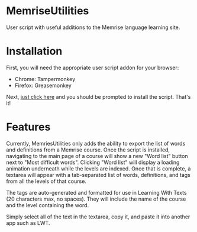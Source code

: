 # MemriseUtilities
User script with useful additions to the Memrise language learning site.

# Installation
First, you will need the appropriate user script addon for your browser:
- Chrome: Tampermonkey
- Firefox: Greasemonkey
 
Next, [just click here](https://github.com/scytalezero/MemriseUtilities/raw/master/MemriseUtilities.user.js) and you should be prompted to install the script. That's it!

# Features
Currently, MemriesUtilities only adds the ability to export the list of words and definitions from a Memrise course. Once the script is installed, navigating to the main page of a course will show a new "Word list" button next to "Most difficult words". Clicking "Word list" will display a loading animation underneath while the levels are indexed. Once that is complete, a textarea will appear with a tab-separated list of words, definitions, and tags from all the levels of that course.

The tags are auto-generated and formatted for use in Learning With Texts (20 characters max, no spaces). They will include the name of the course and the level containing the word.

Simply select all of the text in the textarea, copy it, and paste it into another app such as LWT.
